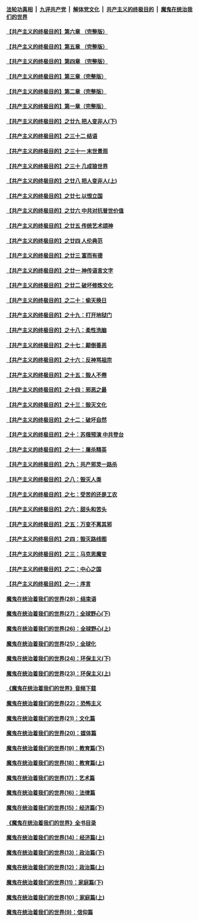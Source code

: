 

####  [法轮功真相](../../../../basic/blob/master/README.md?t=04151501) &nbsp;|&nbsp; [九评共产党](../../../../9ping.md/blob/master/README.md?t=04151501) &nbsp;|&nbsp; [解体党文化](../../../../jtdwh.md/blob/master/README.md?t=04151501)  &nbsp;|&nbsp; [共产主义的终极目的](../../../../gczydzjmd.md/blob/master/README.md?t=04151501) &nbsp;|&nbsp; [魔鬼在统治我们的世界](../../../../mgztzwmdsj.md/blob/master/README.md?t=04151501) 

#### [【共产主义的终极目的】第六章 （完整版）](../pages/nsc422/n11428913.md?t=04151501) 

#### [【共产主义的终极目的】第五章 （完整版）](../pages/nsc422/n11428912.md?t=04151501) 

#### [【共产主义的终极目的】第四章 （完整版）](../pages/nsc422/n11428907.md?t=04151501) 

#### [【共产主义的终极目的】第三章（完整版）](../pages/nsc422/n11428848.md?t=04151501) 

#### [【共产主义的终极目的】第二章（完整版）](../pages/nsc422/n11428831.md?t=04151501) 

#### [【共产主义的终极目的】第一章（完整版）](../pages/nsc422/n11417651.md?t=04151501) 

#### [【共产主义的终极目的】之廿九 把人变非人(下)](../pages/nsc422/n11344140.md?t=04151501) 

#### [【共产主义的终极目的】之三十二 结语](../pages/nsc422/n11360535.md?t=04151501) 

#### [【共产主义的终极目的】之三十一 末世景观](../pages/nsc422/n11351129.md?t=04151501) 

#### [【共产主义的终极目的】之三十 几成狼世界](../pages/nsc422/n11348280.md?t=04151501) 

#### [【共产主义的终极目的】之廿八 把人变非人(上)](../pages/nsc422/n11340492.md?t=04151501) 

#### [【共产主义的终极目的】之廿七 以恨立国](../pages/nsc422/n11336944.md?t=04151501) 

#### [【共产主义的终极目的】之廿六 中共对抗普世价值](../pages/nsc422/n11324785.md?t=04151501) 

#### [【共产主义的终极目的】之廿五 传统艺术颂神](../pages/nsc422/n11296396.md?t=04151501) 

#### [【共产主义的终极目的】之廿四 人伦典范](../pages/nsc422/n11296397.md?t=04151501) 

#### [【共产主义的终极目的】之廿三 富而有德](../pages/nsc422/n11283598.md?t=04151501) 

#### [【共产主义的终极目的】之廿一 神传语言文字](../pages/nsc422/n11263265.md?t=04151501) 

#### [【共产主义的终极目的】之廿二 破坏修炼文化](../pages/nsc422/n11245728.md?t=04151501) 

#### [【共产主义的终极目的】之二十：偷天换日](../pages/nsc422/n11238846.md?t=04151501) 

#### [【共产主义的终极目的】之十九：打开地狱门](../pages/nsc422/n11206376.md?t=04151501) 

#### [【共产主义的终极目的】之十八：柔性洗脑](../pages/nsc422/n11199994.md?t=04151501) 

#### [【共产主义的终极目的】之十七：颠倒善恶](../pages/nsc422/n11179782.md?t=04151501) 

#### [【共产主义的终极目的】之十六：反神骂祖宗](../pages/nsc422/n11166798.md?t=04151501) 

#### [【共产主义的终极目的】之十五：毁人不倦](../pages/nsc422/n11166792.md?t=04151501) 

#### [【共产主义的终极目的】之十四：邪恶之最](../pages/nsc422/n11150249.md?t=04151501) 

#### [【共产主义的终极目的】之十三：毁灭文化](../pages/nsc422/n11135227.md?t=04151501) 

#### [【共产主义的终极目的】之十二：破坏自然](../pages/nsc422/n11135214.md?t=04151501) 

#### [【共产主义的终极目的】之十：苏俄预演 中共登台](../pages/nsc422/n11118424.md?t=04151501) 

#### [【共产主义的终极目的】之十一：屠杀精英](../pages/nsc422/n11118442.md?t=04151501) 

#### [【共产主义的终极目的】之九：共产邪灵一路杀](../pages/nsc422/n11114139.md?t=04151501) 

#### [【共产主义的终极目的】之八：毁灭人类](../pages/nsc422/n11108503.md?t=04151501) 

#### [【共产主义的终极目的】之七：受苦的还是工农](../pages/nsc422/n11101809.md?t=04151501) 

#### [【共产主义的终极目的】之六：甜头和苦头](../pages/nsc422/n11096971.md?t=04151501) 

#### [【共产主义的终极目的】之五：万变不离其邪](../pages/nsc422/n11091285.md?t=04151501) 

#### [【共产主义的终极目的】之四：毁灭路线图](../pages/nsc422/n11086284.md?t=04151501) 

#### [【共产主义的终极目的】之三：马克思魔变](../pages/nsc422/n11061941.md?t=04151501) 

#### [【共产主义的终极目的】之二：中心之国](../pages/nsc422/n11047728.md?t=04151501) 

#### [【共产主义的终极目的】之一：序言](../pages/nsc422/n11086077.md?t=04151501) 

#### [魔鬼在统治着我们的世界(28)：结束语](../pages/nsc422/n10936246.md?t=04151501) 

#### [魔鬼在统治着我们的世界(27)：全球野心(下)](../pages/nsc422/n10928319.md?t=04151501) 

#### [魔鬼在统治着我们的世界(26)：全球野心(上)](../pages/nsc422/n10900318.md?t=04151501) 

#### [魔鬼在统治着我们的世界(25)：全球化](../pages/nsc422/n10788205.md?t=04151501) 

#### [魔鬼在统治着我们的世界(24)：环保主义(下)](../pages/nsc422/n10695307.md?t=04151501) 

#### [魔鬼在统治着我们的世界(23)：环保主义(上)](../pages/nsc422/n10688613.md?t=04151501) 

#### [《魔鬼在统治着我们的世界》音频下载](../pages/nsc422/n10635553.md?t=04151501) 

#### [魔鬼在统治着我们的世界(22)：恐怖主义](../pages/nsc422/n10614727.md?t=04151501) 

#### [魔鬼在统治着我们的世界(21)：文化篇](../pages/nsc422/n10597706.md?t=04151501) 

#### [魔鬼在统治着我们的世界(20)：媒体篇](../pages/nsc422/n10586579.md?t=04151501) 

#### [魔鬼在统治着我们的世界(19)：教育篇(下)](../pages/nsc422/n10564808.md?t=04151501) 

#### [魔鬼在统治着我们的世界(18)：教育篇(上)](../pages/nsc422/n10526970.md?t=04151501) 

#### [魔鬼在统治着我们的世界(17)：艺术篇](../pages/nsc422/n10499093.md?t=04151501) 

#### [魔鬼在统治着我们的世界(16)：法律篇](../pages/nsc422/n10485969.md?t=04151501) 

#### [魔鬼在统治着我们的世界(15)：经济篇(下)](../pages/nsc422/n10469975.md?t=04151501) 

#### [《魔鬼在统治着我们的世界》全书目录](../pages/nsc422/n10464261.md?t=04151501) 

#### [魔鬼在统治着我们的世界(14)：经济篇(上)](../pages/nsc422/n10457370.md?t=04151501) 

#### [魔鬼在统治着我们的世界(13)：政治篇(下)](../pages/nsc422/n10448270.md?t=04151501) 

#### [魔鬼在统治着我们的世界(12)：政治篇(上)](../pages/nsc422/n10444576.md?t=04151501) 

#### [魔鬼在统治着我们的世界(11)：家庭篇(下)](../pages/nsc422/n10440961.md?t=04151501) 

#### [魔鬼在统治着我们的世界(10)：家庭篇(上)](../pages/nsc422/n10435448.md?t=04151501) 

#### [魔鬼在统治着我们的世界(9)：信仰篇](../pages/nsc422/n10432159.md?t=04151501) 

